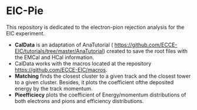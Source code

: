 # EIC-Pie
This repository is dedicated to the electron-pion rejection analysis for the EIC experiment.


- **CalData** is an adaptation of AnaTutorial ( https://github.com/ECCE-EIC/tutorials/tree/master/AnaTutorial) created to save the root       files with the EMCal and HCal information.
- CalData works with the macros located at the repository https://github.com/ECCE-EIC/macros.
- **Matching** finds the closest cluster to a given track and the closest tower to a given cluster. Besides, it plots the coefficient  ofthe deposited energy by the track momentum.
- **Pieefficiecy** plots the coefficient of Energy/momentum distributions of both electrons and pions and efficiency distributions.
